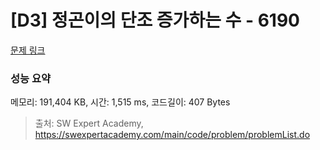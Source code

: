 # [D3] 정곤이의 단조 증가하는 수 - 6190 

[문제 링크](https://swexpertacademy.com/main/code/problem/problemDetail.do?contestProbId=AWcPjEuKAFgDFAU4) 

### 성능 요약

메모리: 191,404 KB, 시간: 1,515 ms, 코드길이: 407 Bytes



> 출처: SW Expert Academy, https://swexpertacademy.com/main/code/problem/problemList.do